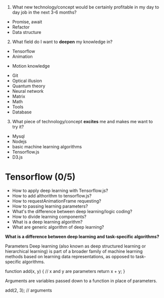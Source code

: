 1. What new technology/concept would be certainly profitable in my day to day job in the next 3-6 months?

* Promise, await
* Refactor
* Data structure

2. What field do I want to **deepen** my knowledge in?

* Tensorflow
* Animation
- Motion knowledge
* Git
* Optical illusion
* Quantum theory
* Neural network
* Matrix
* Math
* Tools
* Database

3. What piece of technology/concept **excites** me and makes me want to try it?

* Mysql
* Nodejs
* basic machine learning algorithms
* Tensorflow.js
* D3.js

# Tensorflow (0/5)

* How to apply deep learning with Tensorflow.js?
* How to add althorithm to tensorflow.js?
* How to requestAnimationFrame requesting?
* How to passing learning parameters?
* What's the difference between deep learning/logic coding?
* How to divide learning components?
* What is a deep learning algorithm?
* What are generic algorithm of deep learning?

**What is a difference between deep learning and task-specific algorithms?**

Parameters Deep learning (also known as deep structured learning or hierarchical learning) is part of a broader family of machine learning methods based on learning data representations, as opposed to task-specific algorithms.

function add(x, y) { // x and y are parameters
  return x + y;
}

Arguments are variables passed down to a function in place of parameters.

add(2, 3); // arguments